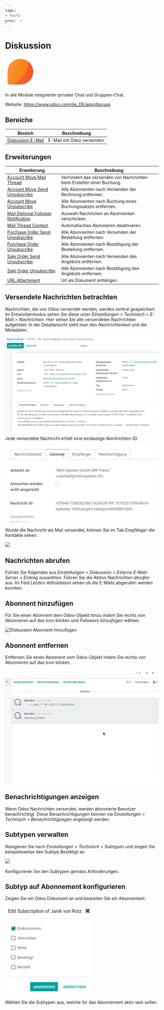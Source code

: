 ```yaml
---
tags:
- HowTo
prev: ./
---
```

# Diskussion
![icons_odoo_mail](assets/icons_odoo_mail.png)

In alle Module integrierter privater Chat und Gruppen-Chat.

Website: <https://www.odoo.com/de_DE/app/discuss>

## Bereiche

| Bereich                                                         | Beschreibung                                                           |
| --------------------------------------------------------------- | ---------------------------------------------------------------------- |
| [Diskussion E-Mail](Diskussion%20E-Mail.md)                     | E-Mail mit Odoo versenden.                                             |

## Erweiterungen

| Erweiterung                                                                         | Beschreibung                                                           |
| ----------------------------------------------------------------------------------- | ---------------------------------------------------------------------- |
| [Account Move Mail Thread](Account%20Move%20Mail%20Thread.md)                       | Verhindert das versenden von Nachrichten beim Erstellen einer Buchung. |
| [Account Move Send Unsubscribe](Account%20Move%20Send%20Unsubscribe.md)             | Alle Abonnenten nach Versenden der Rechnung entfernen.                 |
| [Account Move Unsubscribe](Account%20Move%20Unsubscribe.md)                         | Alle Abonnenten nach Buchung eines Buchungssatzes entfernen.           |
| [Mail Optional Follower Notification](Mail%20Optional%20Follower%20Notification.md) | Auswahl Nachrichen an Abonnenten verschicken.                          |
| [Mail Thread Context](Mail%20Thread%20Context.md)                                   | Automatisches Abonnieren deaktiveren.                                  |
| [Purchase Order Send Unsubscribe](Purchase%20Order%20Send%20Unsubscribe.md)         | Alle Abonnenten nach Versenden der Bestellung entfernen.               |
| [Purchase Order Unsubscribe](Purchase%20Order%20Unsubscribe.md)                     | Alle Abonnenten nach Bestätigung der Bestellung entfernen.             |
| [Sale Order Send Unsubscribe](Sale%20Order%20Send%20Unsubscribe.md)                 | Alle Abonnenten nach Versenden des Angebots entfernen.                 |
| [Sale Order Unsubscribe](Sale%20Order%20Unsubscribe.md)                             | Alle Abonnenten nach Bestätigung des Angebots entfernen.               |
| [URL Attachment](URL%20Attachment.md)                                               | Url als Dokument anhängen.                                             |

## Versendete Nachrichten betrachten

Nachrichten, die von Odoo versendet werden, werden zentral gespeichert. Im Entwicklermodus sehen Sie diese unter *Einstellungen > Technisch > E-Mail > Nachrichten*. Hier sehen Sie alle versendeten Nachrichten aufgelistet. In der Detailansicht sieht man den *Nachrichtentext* und die Metadaten.

![](assets/Diskussion%20Detailansicht.png)

Jede versendete Nachricht erhält eine eindeutige *Nachrichten-ID*.

![](assets/Diskussion%20Nachrichten-ID.png)

Wurde die Nachricht als Mail versendet, können Sie im Tab *Empfänger* die Kontakte sehen.

![](assets/Diskussion%20Empfänger.png)

## Nachrichten abrufen

Führen Sie folgendes aus  *Einstellungen > Diskussion > Externe E-Mail-Server > Eintrag auswählen*. Führen Sie die Aktion *Nachrichten abrufen* aus. Im Feld *Letztes Abholdatum* sehen ob die E-Mails abgerufen werden konnten.

## Abonnent hinzufügen

Für Sie einen Abonnent dem Odoo-Objekt hinzu indem Sie rechts von *Abonnieren* auf das Icon klicken und *Followers hinzufügen* wählen.

![Diskussion Abonnent hinzufügen](assets/Diskussion%20Abonnent%20hinzufügen.gif)

## Abonnent entfernen

Entfernen Sie einen Abonnent vom Odoo-Objekt indem Sie rechts von *Abonnieren* auf das Icon klicken.

![Diskussion Abonnent entfernen](assets/Diskussion%20Abonnent%20entfernen.gif)

## Benachrichtigungen anzeigen

Wenn Odoo Nachrichten versendet, werden abonnierte Benutzer benachrichtigt. Diese Benachrichtigungen können via *Einstellungen > Technisch > Benachrichtigungen* angezeigt werden.

## Subtypen verwalten

Navigieren Sie nach *Einstellungen > Technisch > Subtypen* und zeigen Sie beispielsweise den Subtyp *Bestätigt* an.

![](assets/Diskussion%20Subtyp%20Bestätigt.png)

Konfigurieren Sie den Subtypen gemäss Anforderungen.

## Subtyp auf Abonnement konfigurieren

Zeigen Sie ein Odoo Dokument an und beareiten Sie ein Abonnement.

![](assets/Diskussion%20Abonnement%20bearbeiten.png)

Wählen Sie die Subtypen aus, welche für das Abonnement aktiv sein sollen.